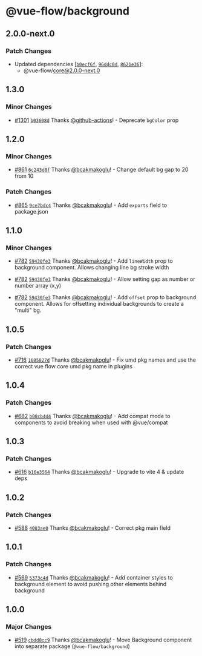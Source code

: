 # @vue-flow/background

## 2.0.0-next.0

### Patch Changes

- Updated dependencies [[`b0ecf6f`](https://github.com/bcakmakoglu/vue-flow/commit/b0ecf6fd0f11dd14d1d56c5eefaa56a0afe4d85d), [`96ddc0d`](https://github.com/bcakmakoglu/vue-flow/commit/96ddc0d7afd0aef44aa53c40b27453516d9d75ce), [`8621e36`](https://github.com/bcakmakoglu/vue-flow/commit/8621e3670dd1492ad73d1a1aa59ead29b382b008)]:
  - @vue-flow/core@2.0.0-next.0

## 1.3.0

### Minor Changes

- [#1301](https://github.com/bcakmakoglu/vue-flow/pull/1301) [`b03608d`](https://github.com/bcakmakoglu/vue-flow/commit/b03608dc33ec5999c095ec8d3f80dbab7ec931ef) Thanks [@github-actions](https://github.com/apps/github-actions)! - Deprecate `bgColor` prop

## 1.2.0

### Minor Changes

- [#861](https://github.com/bcakmakoglu/vue-flow/pull/861) [`6c243d8f`](https://github.com/bcakmakoglu/vue-flow/commit/6c243d8fc533cbe2030c6085f5673388769324e6) Thanks [@bcakmakoglu](https://github.com/bcakmakoglu)! - Change default bg gap to 20 from 10

### Patch Changes

- [#865](https://github.com/bcakmakoglu/vue-flow/pull/865) [`9ce7bdc4`](https://github.com/bcakmakoglu/vue-flow/commit/9ce7bdc4908dda4dea299e5f469b252ac20a12ab) Thanks [@bcakmakoglu](https://github.com/bcakmakoglu)! - Add `exports` field to package.json

## 1.1.0

### Minor Changes

- [#782](https://github.com/bcakmakoglu/vue-flow/pull/782) [`59430fe3`](https://github.com/bcakmakoglu/vue-flow/commit/59430fe343f5e229864bef8cc857c4c7cc025491) Thanks [@bcakmakoglu](https://github.com/bcakmakoglu)! - Add `lineWidth` prop to background component. Allows changing line bg stroke width

- [#782](https://github.com/bcakmakoglu/vue-flow/pull/782) [`59430fe3`](https://github.com/bcakmakoglu/vue-flow/commit/59430fe343f5e229864bef8cc857c4c7cc025491) Thanks [@bcakmakoglu](https://github.com/bcakmakoglu)! - Allow setting gap as number or number array (x,y)

- [#782](https://github.com/bcakmakoglu/vue-flow/pull/782) [`59430fe3`](https://github.com/bcakmakoglu/vue-flow/commit/59430fe343f5e229864bef8cc857c4c7cc025491) Thanks [@bcakmakoglu](https://github.com/bcakmakoglu)! - Add `offset` prop to background component. Allows for offsetting individual backgrounds to create a "multi" bg.

## 1.0.5

### Patch Changes

- [#716](https://github.com/bcakmakoglu/vue-flow/pull/716) [`1685827d`](https://github.com/bcakmakoglu/vue-flow/commit/1685827d0ea1dc9864f95a1b3a54fbc43a296e5d) Thanks [@bcakmakoglu](https://github.com/bcakmakoglu)! - Fix umd pkg names and use the correct vue flow core umd pkg name in plugins

## 1.0.4

### Patch Changes

- [#682](https://github.com/bcakmakoglu/vue-flow/pull/682) [`b08cb4d4`](https://github.com/bcakmakoglu/vue-flow/commit/b08cb4d45904c229d9ecda5e3cb477cbb7a6acaf) Thanks [@bcakmakoglu](https://github.com/bcakmakoglu)! - Add compat mode to components to avoid breaking when used with @vue/compat

## 1.0.3

### Patch Changes

- [#616](https://github.com/bcakmakoglu/vue-flow/pull/616) [`b16e3564`](https://github.com/bcakmakoglu/vue-flow/commit/b16e3564708c5429ad594156341fa3e95f84d3b2) Thanks [@bcakmakoglu](https://github.com/bcakmakoglu)! - Upgrade to vite 4 & update deps

## 1.0.2

### Patch Changes

- [#588](https://github.com/bcakmakoglu/vue-flow/pull/588) [`4083ae0`](https://github.com/bcakmakoglu/vue-flow/commit/4083ae05d24dc68df7c77bfe2273a17237834cbf) Thanks [@bcakmakoglu](https://github.com/bcakmakoglu)! - Correct pkg main field

## 1.0.1

### Patch Changes

- [#569](https://github.com/bcakmakoglu/vue-flow/pull/569) [`5373c4d`](https://github.com/bcakmakoglu/vue-flow/commit/5373c4d2e15fc8c50755eb96701e27e173690476) Thanks [@bcakmakoglu](https://github.com/bcakmakoglu)! - Add container styles to background element to avoid pushing other elements behind background

## 1.0.0

### Major Changes

- [#519](https://github.com/bcakmakoglu/vue-flow/pull/519) [`cbdd8cc9`](https://github.com/bcakmakoglu/vue-flow/commit/cbdd8cc99867a10ed7f6d82dd83c7f6f8574d865) Thanks [@bcakmakoglu](https://github.com/bcakmakoglu)! - Move Background component into separate package (`@vue-flow/background`)
